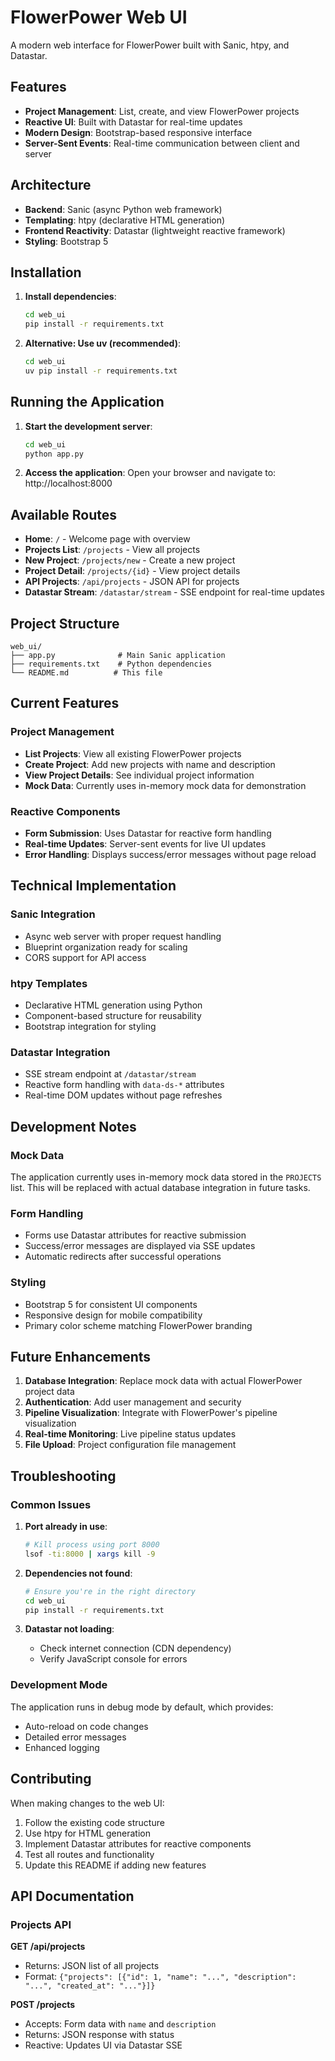 # FlowerPower Web UI

A modern web interface for FlowerPower built with Sanic, htpy, and Datastar.

## Features

- **Project Management**: List, create, and view FlowerPower projects
- **Reactive UI**: Built with Datastar for real-time updates
- **Modern Design**: Bootstrap-based responsive interface
- **Server-Sent Events**: Real-time communication between client and server

## Architecture

- **Backend**: Sanic (async Python web framework)
- **Templating**: htpy (declarative HTML generation)
- **Frontend Reactivity**: Datastar (lightweight reactive framework)
- **Styling**: Bootstrap 5

## Installation

1. **Install dependencies**:
   ```bash
   cd web_ui
   pip install -r requirements.txt
   ```

2. **Alternative: Use uv (recommended)**:
   ```bash
   cd web_ui
   uv pip install -r requirements.txt
   ```

## Running the Application

1. **Start the development server**:
   ```bash
   cd web_ui
   python app.py
   ```

2. **Access the application**:
   Open your browser and navigate to: http://localhost:8000

## Available Routes

- **Home**: `/` - Welcome page with overview
- **Projects List**: `/projects` - View all projects
- **New Project**: `/projects/new` - Create a new project
- **Project Detail**: `/projects/{id}` - View project details
- **API Projects**: `/api/projects` - JSON API for projects
- **Datastar Stream**: `/datastar/stream` - SSE endpoint for real-time updates

## Project Structure

```
web_ui/
├── app.py              # Main Sanic application
├── requirements.txt    # Python dependencies
└── README.md          # This file
```

## Current Features

### Project Management
- **List Projects**: View all existing FlowerPower projects
- **Create Project**: Add new projects with name and description
- **View Project Details**: See individual project information
- **Mock Data**: Currently uses in-memory mock data for demonstration

### Reactive Components
- **Form Submission**: Uses Datastar for reactive form handling
- **Real-time Updates**: Server-sent events for live UI updates
- **Error Handling**: Displays success/error messages without page reload

## Technical Implementation

### Sanic Integration
- Async web server with proper request handling
- Blueprint organization ready for scaling
- CORS support for API access

### htpy Templates
- Declarative HTML generation using Python
- Component-based structure for reusability
- Bootstrap integration for styling

### Datastar Integration
- SSE stream endpoint at `/datastar/stream`
- Reactive form handling with `data-ds-*` attributes
- Real-time DOM updates without page refreshes

## Development Notes

### Mock Data
The application currently uses in-memory mock data stored in the `PROJECTS` list. This will be replaced with actual database integration in future tasks.

### Form Handling
- Forms use Datastar attributes for reactive submission
- Success/error messages are displayed via SSE updates
- Automatic redirects after successful operations

### Styling
- Bootstrap 5 for consistent UI components
- Responsive design for mobile compatibility
- Primary color scheme matching FlowerPower branding

## Future Enhancements

1. **Database Integration**: Replace mock data with actual FlowerPower project data
2. **Authentication**: Add user management and security
3. **Pipeline Visualization**: Integrate with FlowerPower's pipeline visualization
4. **Real-time Monitoring**: Live pipeline status updates
5. **File Upload**: Project configuration file management

## Troubleshooting

### Common Issues

1. **Port already in use**:
   ```bash
   # Kill process using port 8000
   lsof -ti:8000 | xargs kill -9
   ```

2. **Dependencies not found**:
   ```bash
   # Ensure you're in the right directory
   cd web_ui
   pip install -r requirements.txt
   ```

3. **Datastar not loading**:
   - Check internet connection (CDN dependency)
   - Verify JavaScript console for errors

### Development Mode
The application runs in debug mode by default, which provides:
- Auto-reload on code changes
- Detailed error messages
- Enhanced logging

## Contributing

When making changes to the web UI:

1. Follow the existing code structure
2. Use htpy for HTML generation
3. Implement Datastar attributes for reactive components
4. Test all routes and functionality
5. Update this README if adding new features

## API Documentation

### Projects API

**GET /api/projects**
- Returns: JSON list of all projects
- Format: `{"projects": [{"id": 1, "name": "...", "description": "...", "created_at": "..."}]}`

**POST /projects**
- Accepts: Form data with `name` and `description`
- Returns: JSON response with status
- Reactive: Updates UI via Datastar SSE